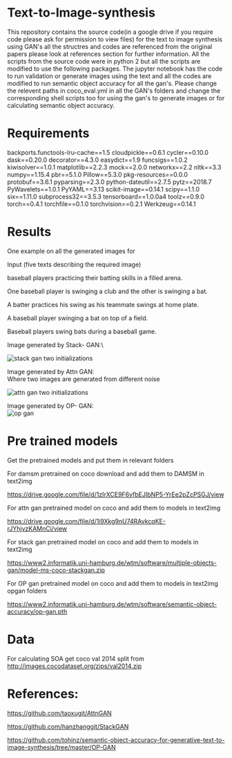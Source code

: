 # Text-to-Image-synthesis
This repository contains the source code(in a google drive if you require code please ask for permission to view files) for the text to image synthesis using  GAN's all the structres and codes are referenced from the original papers please look at references section for further information.
All the scripts from the source code were in python 2 but all the scripts are modified to use the following packages.
The jupyter notebook has the code to run validation or generate images using the text and all the codes are modified to run semantic object accuracy for all the gan's.
Please change the relevent paths in coco_eval.yml in all the GAN's folders and change the corresponding shell scripts too for using the gan's to generate images or for calculating semantic object accuracy.
# Requirements
backports.functools-lru-cache==1.5
cloudpickle==0.6.1
cycler==0.10.0
dask==0.20.0
decorator==4.3.0
easydict==1.9
funcsigs==1.0.2
kiwisolver==1.0.1
matplotlib==2.2.3
mock==2.0.0
networkx==2.2
nltk==3.3
numpy==1.15.4
pbr==5.1.0
Pillow==5.3.0
pkg-resources==0.0.0
protobuf==3.6.1
pyparsing==2.3.0
python-dateutil==2.7.5
pytz==2018.7
PyWavelets==1.0.1
PyYAML==3.13
scikit-image==0.14.1
scipy==1.1.0
six==1.11.0
subprocess32==3.5.3
tensorboard==1.0.0a4
toolz==0.9.0
torch==0.4.1
torchfile==0.1.0
torchvision==0.2.1
Werkzeug==0.14.1

# Results

One example on all the generated images for 

Input (five texts describing the required image)

baseball players practicing their batting skills in a filled arena.

One baseball player is swinging a club and the other is swinging a bat.

A batter practices his swing as his teammate swings at home plate.

A baseball player swinging a bat on top of a field.

Baseball players swing bats during a baseball game.


Image generated by Stack- GAN:\

![stack gan two initializations](https://user-images.githubusercontent.com/72412852/118702176-97ab2600-b7e2-11eb-8747-ee4ba9fdc6a3.png)

Image generated by Attn GAN:\
Where two images are generated from different noise

![attn gan two initializations](https://user-images.githubusercontent.com/72412852/118702047-6cc0d200-b7e2-11eb-8fe0-0ce0abfb62bb.png)

Image generated by OP- GAN:\
![op gan](https://user-images.githubusercontent.com/72412852/118702129-86fab000-b7e2-11eb-9bd2-79de89a2d441.png)
# Pre trained models
Get the pretrained models and put them in relevant folders

For damsm pretrained on coco download and add them to DAMSM  in text2img

https://drive.google.com/file/d/1zIrXCE9F6yfbEJIbNP5-YrEe2pZcPSGJ/view

For attn gan pretrained model on coco and add them to models in text2img

https://drive.google.com/file/d/1i9Xkg9nU74RAvkcqKE-rJYhjvzKAMnCi/view

For stack gan pretrained model on coco and add them to models in text2img

https://www2.informatik.uni-hamburg.de/wtm/software/multiple-objects-gan/model-ms-coco-stackgan.zip

For OP  gan pretrained model on coco and add them to models in text2img opgan folders

https://www2.informatik.uni-hamburg.de/wtm/software/semantic-object-accuracy/op-gan.pth

# Data
For calculating SOA get coco val 2014 split from
http://images.cocodataset.org/zips/val2014.zip
# References:

https://github.com/taoxugit/AttnGAN

https://github.com/hanzhanggit/StackGAN

https://github.com/tohinz/semantic-object-accuracy-for-generative-text-to-image-synthesis/tree/master/OP-GAN
